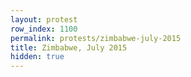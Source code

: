 ```yaml
---
layout: protest
row_index: 1100
permalink: protests/zimbabwe-july-2015
title: Zimbabwe, July 2015
hidden: true
---
```

